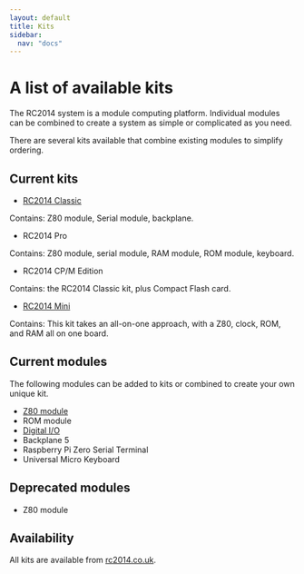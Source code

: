 ```yaml
---
layout: default
title: Kits
sidebar:
  nav: "docs"
---
```




# A list of available kits

The RC2014 system is a module computing platform. Individual modules can be combined to create a system as simple or complicated as you need.

There are several kits available that combine existing modules to simplify ordering.

## Current kits

* [RC2014 Classic](RC2014Classic/guide.html)

Contains: Z80 module, Serial module, backplane. 

* RC2014 Pro

Contains: Z80 module, serial module, RAM module, ROM module, keyboard.

* RC2014 CP/M Edition

Contains: the RC2014 Classic kit, plus Compact Flash card.

* [RC2014 Mini](rc2014mini/guide.html)

Contains: This kit takes an all-on-one approach, with a Z80, clock, ROM, and RAM all on one board.

## Current modules

The following modules can be added to kits or combined to create your own unique kit.

* [Z80 module](Z8021CPU/guide.html)
* ROM module
* [Digital I/O](digitalIO/guide.html)
* Backplane 5
* Raspberry Pi Zero Serial Terminal
* Universal Micro Keyboard

## Deprecated modules

* Z80 module

## Availability


All kits are available from [rc2014.co.uk](rc2014.co.uk).

